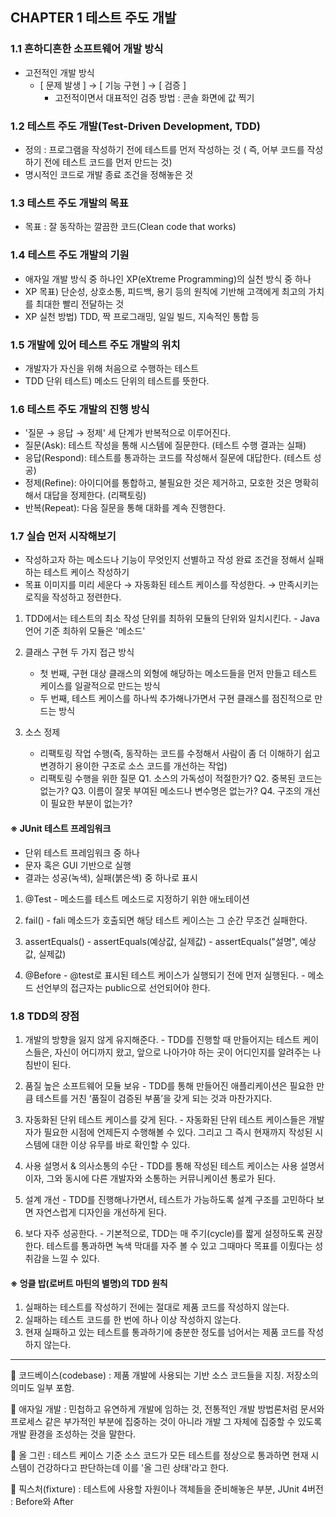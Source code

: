 ## CHAPTER 1 테스트 주도 개발


### 1.1 흔하디흔한 소프트웨어 개발 방식
- 고전적인 개발 방식
    - [ 문제 발생 ] → [ 기능 구현 ] → [ 검증 ]
      - 고전적이면서 대표적인 검증 방법 : 콘솔 화면에 값 찍기

### 1.2 테스트 주도 개발(Test-Driven Development, TDD)
- 정의 : 프로그램을 작성하기 전에 테스트를 먼저 작성하는 것 ( 즉, 어부 코드를 작성하기 전에 테스트 코드를 먼저 만드는 것)
- 명시적인 코드로 개발 종료 조건을 정해놓은 것

### 1.3 테스트 주도 개발의 목표
- 목표 : 잘 동작하는 깔끔한 코드(Clean code that works)

### 1.4 테스트 주도 개발의 기원
- 애자일 개발 방식 중 하나인 XP(eXtreme Programming)의 실천 방식 중 하나
- XP 목표) 단순성, 상호소통, 피드백, 용기 등의 원칙에 기반해 고객에게 최고의 가치를 최대한 빨리 전달하는 것
- XP 실천 방법) TDD, 짝 프로그래밍, 일일 빌드, 지속적인 통합 등

### 1.5 개발에 있어 테스트 주도 개발의 위치
- 개발자가 자신을 위해 처음으로 수행하는 테스트
- TDD 단위 테스트) 메소드 단위의 테스트를 뜻한다.

### 1.6 테스트 주도 개발의 진행 방식
- '질문 → 응답 → 정제' 세 단계가 반복적으로 이루어진다.
- 질문(Ask): 테스트 작성을 통해 시스템에 질문한다. (테스트 수행 결과는 실패)
- 응답(Respond): 테스트를 통과하는 코드를 작성해서 질문에 대답한다. (테스트 성공)
- 정제(Refine): 아이디어를 통합하고, 불필요한 것은 제거하고, 모호한 것은 명확히 해서 대답을 정제한다. (리팩토링)
- 반복(Repeat): 다음 질문을 통해 대화를 계속 진행한다.

### 1.7 실습 먼저 시작해보기
- 작성하고자 하는 메소드나 기능이 무엇인지 선별하고 작성 완료 조건을 정해서 실패하는 테스트 케이스 작성하기
- 목표 이미지를 미리 세운다 → 자동화된 테스트 케이스를 작성한다. → 만족시키는 로직을 작성하고 정련한다.

1. TDD에서는 테스트의 최소 작성 단위를 최하위 모듈의 단위와 일치시킨다.
       - Java 언어 기준 최하위 모듈은 '메소드'

2. 클래스 구현 두 가지 접근 방식
    - 첫 번째, 구현 대상 클래스의 외형에 해당하는 메소드들을 먼저 만들고 테스트 케이스를 일괄적으로 만드는 방식
    - 두 번째, 테스트 케이스를 하나씩 추가해나가면서 구현 클래스를 점진적으로 만드는 방식

3. 소스 정제
    - 리팩토링 작업 수행(즉, 동작하는 코드를 수정해서 사람이 좀 더 이해하기 쉽고 변경하기 용이한 구조로 소스 코드를 개선하는 작업)
    - 리팩토링 수행을 위한 질문
Q1. 소스의 가독성이 적절한가?
Q2. 중복된 코드는 없는가?
Q3. 이름이 잘못 부여된 메소드나 변수명은 없는가?
Q4. 구조의 개선이 필요한 부분이 없는가?

#### ※ JUnit 테스트 프레임워크
- 단위 테스트 프레임워크 중 하나
- 문자 혹은 GUI 기반으로 실행
- 결과는 성공(녹색), 실패(붉은색) 중 하나로 표시

1. @Test
       - 메소드를 테스트 메소드로 지정하기 위한 애노테이션

2. fail()
       - fali 메소드가 호출되면 해당 테스트 케이스는 그 순간 무조건 실패한다.

3. assertEquals()
       -  assertEquals(예상값, 실제값)
           -  assertEquals("설명", 예상값, 실제값)

4. @Before
       - @test로 표시된 테스트 케이스가 실행되기 전에 먼저 실행된다.
           - 메소드 선언부의 접근자는 public으로 선언되어야 한다.


### 1.8 TDD의 장점 
1. 개발의 방향을 잃지 않게 유지해준다.
       -  TDD를 진행할 때 만들어지는 테스트 케이스들은, 자신이 어디까지 왔고, 앞으로 나아가야 하는 곳이 어디인지를 알려주는 나침반이 된다.

2. 품질 높은 소프트웨어 모듈 보유
       - TDD를 통해 만들어진 애플리케이션은 필요한 만큼 테스트를 거친 ‘품질이 검증된 부품’을 갖게 되는 것과 마찬가지다.

3. 자동화된 단위 테스트 케이스를 갖게 된다.
       - 자동화된 단위 테스트 케이스들은 개발자가 필요한 시점에 언제든지 수행해볼 수 있다. 그리고 그 즉시 현재까지 작성된 시스템에 대한 이상 유무를 바로 확인할 수 있다. 

4. 사용 설명서 & 의사소통의 수단
       -  TDD를 통해 작성된 테스트 케이스는 사용 설명서이자, 그와 동시에 다른 개발자와 소통하는 커뮤니케이션 통로가 된다.

5. 설계 개선
       -  TDD를 진행해나가면서, 테스트가 가능하도록 설계 구조를 고민하다 보면 자연스럽게 디자인을 개선하게 된다. 

6. 보다 자주 성공한다.
       - 기본적으로, TDD는 매 주기(cycle)를 짧게 설정하도록 권장한다. 테스트를 통과하면 녹색 막대를 자주 볼 수 있고 그때마다 목표를 이뤘다는 성취감을 느낄 수 있다.

#### ※ 엉클 밥(로버트 마틴의 별명)의 TDD 원칙
1. 실패하는 테스트를 작성하기 전에는 절대로 제품 코드를 작성하지 않는다. 
2. 실패하는 테스트 코드를 한 번에 하나 이상 작성하지 않는다. 
3. 현재 실패하고 있는 테스트를 통과하기에 충분한 정도를 넘어서는 제품 코드를 작성하지 않는다.



***

📝 코드베이스(codebase) : 제품 개발에 사용되는 기반 소스 코드들을 지칭. 저장소의 의미도 일부 포함.

📝 애자일 개발 : 민첩하고 유연하게 개발에 임하는 것, 전통적인 개발 방법론처럼 문서와 프로세스 같은 부가적인 부분에 집중하는 것이 아니라 개발 그 자체에 집중할 수 있도록 개발 환경을 조성하는 것을 말한다.

📝 올 그린 : 테스트 케이스 기준 소스 코드가 모든 테스트를 정상으로 통과하면 현재 시스템이 건강하다고 판단하는데 이를 '올 그린 상태'라고 한다.

📝 픽스처(fixture) : 테스트에 사용할 자원이나 객체들을 준비해놓은 부분, JUnit 4버전 : Before와 After